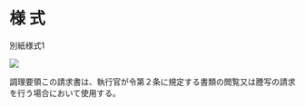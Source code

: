 # 様 式

別紙様式1

![](https://www.nta.go.jp/tmp/d64f609c-4c9e-4739-881c-0490a4344b50/images/2f0e0963cee81fee012aa52ab504a4cff96be372164159cb0cd4c709c822b24d.jpg)

調理要領この請求書は、執行官が令第２条に規定する書類の閲覧又は謄写の請求を行う場合において使用する。